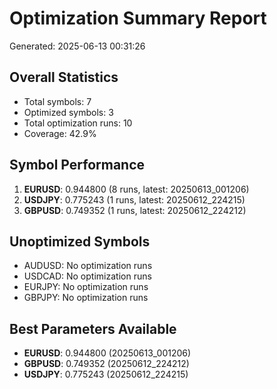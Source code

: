 # Optimization Summary Report
Generated: 2025-06-13 00:31:26

## Overall Statistics
- Total symbols: 7
- Optimized symbols: 3
- Total optimization runs: 10
- Coverage: 42.9%

## Symbol Performance
1. **EURUSD**: 0.944800 (8 runs, latest: 20250613_001206)
2. **USDJPY**: 0.775243 (1 runs, latest: 20250612_224215)
3. **GBPUSD**: 0.749352 (1 runs, latest: 20250612_224212)

## Unoptimized Symbols
- AUDUSD: No optimization runs
- USDCAD: No optimization runs
- EURJPY: No optimization runs
- GBPJPY: No optimization runs

## Best Parameters Available
- **EURUSD**: 0.944800 (20250613_001206)
- **GBPUSD**: 0.749352 (20250612_224212)
- **USDJPY**: 0.775243 (20250612_224215)